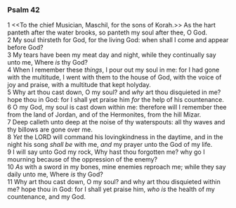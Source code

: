 ### Psalm 42

1 <<To the chief Musician, Maschil, for the sons of Korah.>> As the hart panteth after the water brooks, so panteth my soul after thee, O God.  
2 My soul thirsteth for God, for the living God: when shall I come and appear before God?  
3 My tears have been my meat day and night, while they continually say unto me, Where *is* thy God?  
4 When I remember these *things*, I pour out my soul in me: for I had gone with the multitude, I went with them to the house of God, with the voice of joy and praise, with a multitude that kept holyday.  
5 Why art thou cast down, O my soul? and *why* art thou disquieted in me? hope thou in God: for I shall yet praise him *for* the help of his countenance.  
6 O my God, my soul is cast down within me: therefore will I remember thee from the land of Jordan, and of the Hermonites, from the hill Mizar.  
7 Deep calleth unto deep at the noise of thy waterspouts: all thy waves and thy billows are gone over me.  
8 *Yet* the LORD will command his lovingkindness in the daytime, and in the night his song *shall be* with me, *and* my prayer unto the God of my life.  
9 I will say unto God my rock, Why hast thou forgotten me? why go I mourning because of the oppression of the enemy?  
10 *As* with a sword in my bones, mine enemies reproach me; while they say daily unto me, Where *is* thy God?  
11 Why art thou cast down, O my soul? and why art thou disquieted within me? hope thou in God: for I shall yet praise him, *who is* the health of my countenance, and my God.  

